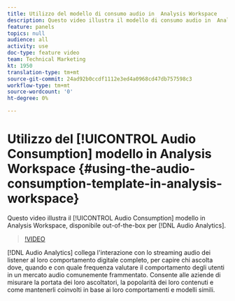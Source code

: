 ```yaml
---
title: Utilizzo del modello di consumo audio in  Analysis Workspace
description: Questo video illustra il modello di consumo audio in  Analysis Workspace, disponibile out-of-the-box per Analisi audio.
feature: panels
topics: null
audience: all
activity: use
doc-type: feature video
team: Technical Marketing
kt: 1950
translation-type: tm+mt
source-git-commit: 24ad92b0ccdf1112e3ed4a0968cd47db757598c3
workflow-type: tm+mt
source-wordcount: '0'
ht-degree: 0%

---
```



# Utilizzo del [!UICONTROL Audio Consumption] modello in  Analysis Workspace {#using-the-audio-consumption-template-in-analysis-workspace}

Questo video illustra il [!UICONTROL Audio Consumption] modello in  Analysis Workspace, disponibile out-of-the-box per [!DNL Audio Analytics].

>[!VIDEO](https://video.tv.adobe.com/v/23901/?quality=12)

[!DNL Audio Analytics] collega l&#39;interazione con lo streaming audio dei listener al loro comportamento digitale completo, per capire chi ascolta dove, quando e con quale frequenza valutare il comportamento degli utenti in un mercato audio comunemente frammentato. Consente alle aziende di misurare la portata dei loro ascoltatori, la popolarità dei loro contenuti e come mantenerli coinvolti in base ai loro comportamenti e modelli simili.
